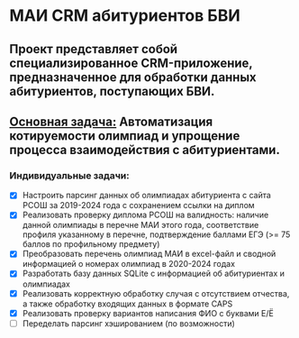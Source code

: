 # МАИ CRM абитуриентов БВИ

Проект представляет собой специализированное CRM-приложение, предназначенное для обработки данных абитуриентов, поступающих БВИ.
---
<ins>Основная задача:</ins> Автоматизация котируемости олимпиад и упрощение процесса взаимодействия с абитуриентами.
---
### Индивидуальные задачи:
- [x] Настроить парсинг данных об олимпиадах абитуриента с сайта РСОШ за 2019-2024 года с сохранением ссылки на диплом
- [X] Реализовать проверку диплома РСОШ на валидность: наличие данной олимпиады в перечне МАИ этого года, соответствие профиля указанному в перечне, подтверждение баллами ЕГЭ (>= 75 баллов по профильному предмету)
- [X] Преобразовать перечень олимпиад МАИ в excel-файл и сводной информацией о номерах олимпиад в 2020-2024 годах
- [x] Разработать базу данных SQLite с информацией об абитуриентах и олимпиадах
- [x] Реализовать корректную обработку случая с отсутствием отчества, а также обработку входящих данных в формате CAPS
- [x] Реализовать проверку вариантов написания ФИО с буквами Е/Ё
- [ ] Переделать парсинг хэшированием (по возможности)
